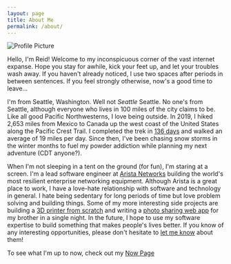 ```yaml
---
layout: page
title: About Me
permalink: /about/
---
```

![Profile Picture](https://avatars0.githubusercontent.com/u/5149905?s=460&u=967437327022f41a6d26c8c297cc9c098014830a&v=4)

Hello, I'm Reid!  Welcome to my inconspicuous corner of the vast internet expanse.  Hope you stay for awhile, kick your feet up, and let your troubles wash away.  If you haven't already noticed, I use two spaces after periods in between sentences.  If you feel strongly otherwise, now's a good time to leave...

I'm from Seattle, Washington.  Well not *Seattle* Seattle.  No one's from Seattle, although everyone who lives in 100 miles of the city claims to be.  Like all good Pacific Northwesterns, I love being outside.  In 2019, I hiked 2,653 miles from Mexico to Canada up the west coast of the United States along the Pacific Crest Trail.  I completed the trek in [136 days](https://docs.google.com/spreadsheets/d/1VUCHmCiV1qDBgHM5udxTyLRSyirUIyrnapkPBt5erpY/edit#gid=0) and walked an average of 19 miles per day.  Since then, I've been chasing snow storms in the winter months to fuel my powder addiction while planning my next adventure (CDT anyone?).

When I'm not sleeping in a tent on the ground (for fun), I'm staring at a screen.  I'm a lead software engineer at [Arista Networks](https://www.arista.com/en/) building the world's most resilient enterprise networking equipment.  Although Arista is a great place to work, I have a love-hate relationship with software and technology in general.  I hate being sedentary for long periods of time but love problem solving and building things.  Some of my more interesting side projects are building a [3D printer from scratch](https://github.com/rmayf/3d) and writing a [photo sharing web app](https://github.com/rmayf/PhotoGallery) for my brother in a single night.  In the future, I hope to use my software expertise to build something that makes people's lives better.  If you know of any interesting opportunities, please don't hesitate to [let me know](email:rmayf3@gmail.com) about them!

To see what I'm up to now, check out my [Now Page](/now)
	
<!--stackedit_data:
eyJoaXN0b3J5IjpbMTM4NDg5OTY1LDEwMzEzMzY4NzksLTE1MD
QwMDA5MTEsNjcxMDY1NjQ5LC00ODQwNzIyMDhdfQ==
-->
